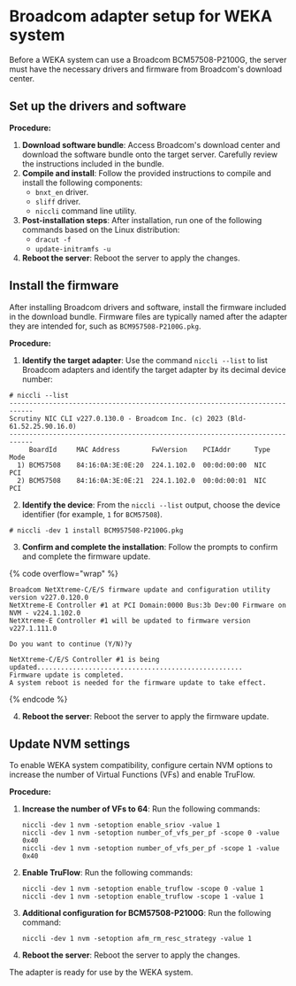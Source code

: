 # Broadcom adapter setup for WEKA system

Before a WEKA system can use a Broadcom BCM57508-P2100G, the server must have the necessary drivers and firmware from Broadcom's download center.

## **Set up the drivers and software**

**Procedure:**

1. **Download software bundle**: Access Broadcom's download center and download the software bundle onto the target server. Carefully review the instructions included in the bundle.
2. **Compile and install**: Follow the provided instructions to compile and install the following components:
   * `bnxt_en` driver.
   * `sliff` driver.
   * `niccli` command line utility.
3. **Post-installation steps**: After installation, run one of the following commands based on the Linux distribution:
   * `dracut -f`
   * `update-initramfs -u`
4. **Reboot the server**: Reboot the server to apply the changes.

## **Install the firmware**

After installing Broadcom drivers and software, install the firmware included in the download bundle. Firmware files are typically named after the adapter they are intended for, such as `BCM957508-P2100G.pkg`.

**Procedure:**

1. **Identify the target adapter**: Use the command `niccli --list` to list Broadcom adapters and identify the target adapter by its decimal device number:

```shell
# niccli --list
----------------------------------------------------------------------------
Scrutiny NIC CLI v227.0.130.0 - Broadcom Inc. (c) 2023 (Bld-61.52.25.90.16.0) 
----------------------------------------------------------------------------
     BoardId     MAC Address        FwVersion    PCIAddr      Type   Mode
  1) BCM57508    84:16:0A:3E:0E:20  224.1.102.0  00:0d:00:00  NIC    PCI
  2) BCM57508    84:16:0A:3E:0E:21  224.1.102.0  00:0d:00:01  NIC    PCI
```

2. **Identify the device**: From the `niccli --list` output, choose the device identifier (for example, `1` for `BCM57508`).

```
# niccli -dev 1 install BCM957508-P2100G.pkg
```

3. **Confirm and complete the installation**: Follow the prompts to confirm and complete the firmware update.

{% code overflow="wrap" %}
```shell
Broadcom NetXtreme-C/E/S firmware update and configuration utility version v227.0.120.0
NetXtreme-E Controller #1 at PCI Domain:0000 Bus:3b Dev:00 Firmware on NVM - v224.1.102.0
NetXtreme-E Controller #1 will be updated to firmware version v227.1.111.0

Do you want to continue (Y/N)?y

NetXtreme-C/E/S Controller #1 is being updated....................................................
Firmware update is completed.
A system reboot is needed for the firmware update to take effect.
```
{% endcode %}

4. **Reboot the server**: Reboot the server to apply the firmware update.

## **Update NVM settings**

To enable WEKA system compatibility, configure certain NVM options to increase the number of Virtual Functions (VFs) and enable TruFlow.

**Procedure:**

1.  **Increase the number of VFs to 64**: Run the following commands:

    ```shell
    niccli -dev 1 nvm -setoption enable_sriov -value 1
    niccli -dev 1 nvm -setoption number_of_vfs_per_pf -scope 0 -value 0x40
    niccli -dev 1 nvm -setoption number_of_vfs_per_pf -scope 1 -value 0x40
    ```
2.  **Enable TruFlow**: Run the following commands:

    ```shell
    niccli -dev 1 nvm -setoption enable_truflow -scope 0 -value 1
    niccli -dev 1 nvm -setoption enable_truflow -scope 1 -value 1
    ```
3.  **Additional configuration for BCM57508-P2100G**: Run the following command:

    ```shell
    niccli -dev 1 nvm -setoption afm_rm_resc_strategy -value 1
    ```
4. **Reboot the server**: Reboot the server to apply the changes.

The adapter is ready for use by the WEKA system.
